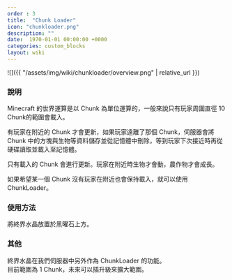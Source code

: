 ```yaml
---
order : 3
title:  "Chunk Loader"
icon: "chunkloader.png"
description: ""
date:  1970-01-01 00:00:00 +0000
categories: custom_blocks
layout: wiki
---
```


![]({{ "/assets/img/wiki/chunkloader/overview.png" | relative_url }})  

### 說明

Minecraft 的世界運算是以 Chunk 為單位運算的，一般來說只有玩家周圍直徑 10 Chunk的範圍會載入。  

有玩家在附近的 Chunk 才會更新，如果玩家遠離了那個 Chunk，伺服器會將 Chunk 中的方塊與生物等資料儲存並從記憶體中刪除，等到玩家下次接近時再從硬碟讀取並載入至記憶體。  

只有載入的 Chunk 會進行更新。玩家在附近時生物才會動，農作物才會成長。  

如果希望某一個 Chunk 沒有玩家在附近也會保持載入，就可以使用 ChunkLoader。  

### 使用方法

將終界水晶放置於黑曜石上方。

### 其他

終界水晶在我們伺服器中另外作為 ChunkLoader 的功能。  
目前範圍為 1 Chunk，未來可以插升級來擴大範圍。
